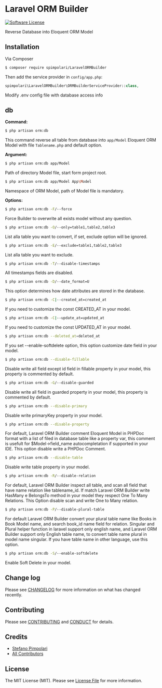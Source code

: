# Laravel ORM Builder


[![Software License][ico-license]](LICENSE.md)


Reverse Database into Eloquent ORM Model


## Installation

Via Composer

``` bash
$ composer require spimpolari/LaravelORMBuilder
```

Then add the service provider in `config/app.php`:

```php
spimpolari\LaravelORMBuilder\ORMBuilderServiceProvider::class,
```
Modify .env config file with database access info


## db
**Command:**
```bash
$ php artisan orm:db
```
This command reverse all table from database into `app/Model` Eloquent ORM Model with file `Tablename.php` and default option.

**Argument:**
```bash
$ php artisan orm:db app/Model
```
Path of directory Model file, start form project root.

```bash
$ php artisan orm:db app/Model App\Model
```
Namespace of ORM Model, path of Model file is mandatory.

**Options:**
```bash
$ php artisan orm:db -F/--force
```
Force Builder to overwrite all exists model without any question.

```bash
$ php artisan orm:db -O/--only=table1,table2,table3
```
List alla table you want to convert, if set, exclude option will be ignored. 

```bash
$ php artisan orm:db -E/--exclude=table1,table2,table3
```
List alla table you want to exclude.

```bash
$ php artisan orm:db -T/--disable-timestamps
```
All timestamps fields are disabled.

```bash
$ php artisan orm:db -D/--date_format=U
```
This option determines how date attributes are stored in the database.

```bash
$ php artisan orm:db -C|--created_at=created_at
```
If you need to customize the const CREATED_AT in your model. 

```bash
$ php artisan orm:db -C|--update_at=updated_at
```
If you need to customize the const UPDATED_AT in your model.

```bash
$ php artisan orm:db --deleted_at=deleted_at
```
If you set --enable-softdelete option, this option customize date field in your model.

```bash
$ php artisan orm:db --disable-fillable
```
Disable write all field except id field in fillable property in your model, this property is commented by default.

```bash
$ php artisan orm:db -G/--disable-guarded
```
Disable write all field in guarded property in your model, this property is commented by default.

```bash
$ php artisan orm:db --disable-primary
```
Disable write primaryKey property in your model.

```bash
$ php artisan orm:db --disable-property
```
For default, Laravel ORM Builder comment Eloquent Model in PHPDoc format with a list of filed in database table like a property var, this comment is usefult for $Model->field_name autocompletation if supported in your IDE.
This option disable write a PHPDoc Comment.

```bash
$ php artisan orm:db --disable-table
```
Disable write table property in your model.

```bash
$ php artisan orm:db -R/--disable-relation
```
For default, Laravel ORM Builder inspect all table, and scan all field that have name relation like tablename_id. If match Laravel ORM Builder write HasMany e BelongsTo method in your model they respect One To Many Relations.
This Option disable scan and write One to Many relation.

```bash
$ php artisan orm:db -P/--disable-plural-table
```
For default Laravel ORM Builder convert your plural table name like Books in Book Model name, and search book_id name field for relation. Singular and Plural helper function in laravel support only english name, and Laravel ORM Builder support only English table name, to convert table name plural in model name singular.
If you have table name in other language, use this option.

```bash
$ php artisan orm:db -S/--enable-softdelete
```
Enable Soft Delete in your model.

## Change log

Please see [CHANGELOG](CHANGELOG.md) for more information on what has changed recently.


## Contributing

Please see [CONTRIBUTING](CONTRIBUTING.md) and [CONDUCT](CONDUCT.md) for details.


## Credits

- [Stefano Pimpolari][link-author]
- [All Contributors][link-contributors]

## License

The MIT License (MIT). Please see [License File](LICENSE.md) for more information.

[ico-version]: https://img.shields.io/packagist/v/spimpolari/ORMBuilder.svg?style=flat-square
[ico-license]: https://img.shields.io/badge/license-MIT-brightgreen.svg?style=flat-square
[ico-travis]: https://img.shields.io/travis/spimpolari/ORMBuilder/master.svg?style=flat-square
[ico-scrutinizer]: https://img.shields.io/scrutinizer/coverage/g/spimpolari/ORMBuilder.svg?style=flat-square
[ico-code-quality]: https://img.shields.io/scrutinizer/g/spimpolari/ORMBuilder.svg?style=flat-square
[ico-downloads]: https://img.shields.io/packagist/dt/spimpolari/ORMBuilder.svg?style=flat-square

[link-packagist]: https://packagist.org/packages/spimpolari/ORMBuilder
[link-travis]: https://travis-ci.org/spimpolari/ORMBuilder
[link-scrutinizer]: https://scrutinizer-ci.com/g/spimpolari/ORMBuilder/code-structure
[link-code-quality]: https://scrutinizer-ci.com/g/spimpolari/ORMBuilder
[link-downloads]: https://packagist.org/packages/spimpolari/ORMBuilder
[link-author]: https://github.com/spimpolari
[link-contributors]: ../../contributors
